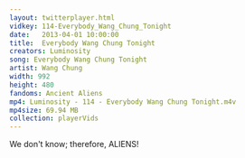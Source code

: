 ```yaml
---
layout: twitterplayer.html
vidkey: 114-Everybody_Wang_Chung_Tonight
date:   2013-04-01 10:00:00
title:  Everybody Wang Chung Tonight
creators: Luminosity
song: Everybody Wang Chung Tonight
artist: Wang Chung
width: 992
height: 480
fandoms: Ancient Aliens
mp4: Luminosity - 114 - Everybody Wang Chung Tonight.m4v
mp4size: 69.94 MB
collection: playerVids
---
```


  <div>
  We don't know; therefore, ALIENS!
  </div>
  
